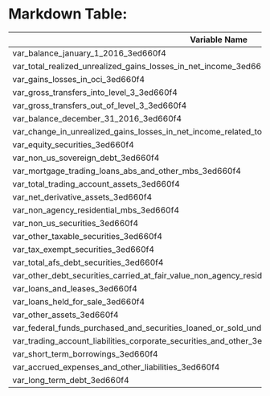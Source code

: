 
# Markdown Table:
| Variable Name | Value |
| --- | --- |
| var_balance_january_1_2016_3ed660f4 | 2838 |
| var_total_realized_unrealized_gains_losses_in_net_income_3ed660f4 | 78 |
| var_gains_losses_in_oci_3ed660f4 | 2 |
| var_gross_transfers_into_level_3_3ed660f4 | -725 |
| var_gross_transfers_out_of_level_3_3ed660f4 | 728 |
| var_balance_december_31_2016_3ed660f4 | 2777 |
| var_change_in_unrealized_gains_losses_in_net_income_related_to_financial_instruments_still_held_3ed660f4 | -82 |
| var_equity_securities_3ed660f4 | 407 |
| var_non_us_sovereign_debt_3ed660f4 | 521 |
| var_mortgage_trading_loans_abs_and_other_mbs_3ed660f4 | 1868 |
| var_total_trading_account_assets_3ed660f4 | 5634 |
| var_net_derivative_assets_3ed660f4 | -441 |
| var_non_agency_residential_mbs_3ed660f4 | 106 |
| var_non_us_securities_3ed660f4 | 584 |
| var_other_taxable_securities_3ed660f4 | 757 |
| var_tax_exempt_securities_3ed660f4 | 569 |
| var_total_afs_debt_securities_3ed660f4 | 1432 |
| var_other_debt_securities_carried_at_fair_value_non_agency_residential_mbs_3ed660f4 | 30 |
| var_loans_and_leases_3ed660f4 | 1620 |
| var_loans_held_for_sale_3ed660f4 | 787 |
| var_other_assets_3ed660f4 | 3461 |
| var_federal_funds_purchased_and_securities_loaned_or_sold_under_agreements_to_repurchase_3ed660f4 | -335 |
| var_trading_account_liabilities_corporate_securities_and_other_3ed660f4 | -21 |
| var_short_term_borrowings_3ed660f4 | -30 |
| var_accrued_expenses_and_other_liabilities_3ed660f4 | -9 |
| var_long_term_debt_3ed660f4 | -1513 |
